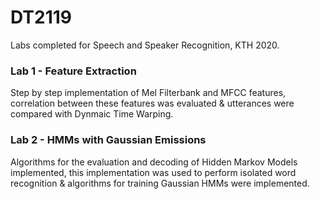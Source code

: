 # DT2119
Labs completed for Speech and Speaker Recognition, KTH 2020.

### Lab 1 - Feature Extraction
Step by step implementation of Mel Filterbank and MFCC features, 
correlation between these features was evaluated & utterances were
 compared with Dynmaic Time Warping.


### Lab 2 - HMMs with Gaussian Emissions 
Algorithms for the evaluation and decoding of Hidden Markov Models
implemented, this implementation was used to perform isolated word 
recognition & algorithms for training Gaussian HMMs were implemented.